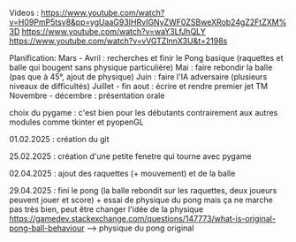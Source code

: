 Videos :
https://www.youtube.com/watch?v=H09PmP5tsy8&pp=ygUaaG93IHRvIGNyZWF0ZSBweXRob24gZ2FtZXM%3D
https://www.youtube.com/watch?v=waY3LfJhQLY
https://www.youtube.com/watch?v=vVGTZlnnX3U&t=2198s

Planification:
Mars - Avril : recherches et finir le Pong basique (raquettes et balle qui bougent sans physique particulière)
Mai : faire rebondir la balle (pas que à 45°, ajout de physique)
Juin : faire l'IA adversaire (plusieurs niveaux de difficultés)
Juillet - fin aout : écrire et rendre premier jet TM
Novembre - décembre : présentation orale

choix du pygame : c'est bien pour les débutants contrairement aux autres modules comme tkinter et pyopenGL

01.02.2025 : création du git

25.02.2025 : création d'une petite fenetre qui tourne avec pygame

02.04.2025 : ajout des raquettes (+ mouvement) et de la balle

29.04.2025 : fini le pong (la balle rebondit sur les raquettes, deux joueurs peuvent jouer et score) + essai de physique du pong mais ça ne marche pas très bien, peut être changer l'idée de la physique 
https://gamedev.stackexchange.com/questions/147773/what-is-original-pong-ball-behaviour --> physique du pong original
